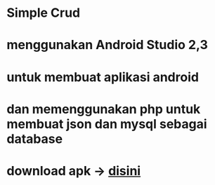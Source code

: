 # Simple Crud

# menggunakan Android Studio 2,3 

# untuk membuat aplikasi android
# dan memenggunakan php untuk membuat json dan mysql sebagai database 
# download apk -> <a href="https://drive.google.com/open?id=0B1fXYXPFDTv8Z05xSDRBcU85LVU">disini</a>